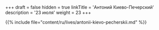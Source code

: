 +++
draft = false
hidden = true
linkTitle = 'Антоний Киево-Печерский'
description = '23 июля'
weight = 23
+++

{{% include file="content/ru/lives/antonii-kievo-pecherskii.md" %}}
